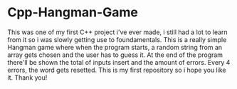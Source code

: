 # Cpp-Hangman-Game
This was one of my first C++ project i've ever made, i still had a lot to learn from it so i was slowly getting use to foundamentals.
This is a really simple Hangman game where when the program starts, a random string from an array gets chosen and the user has to guess it.
At the end of the program there'll be shown the total of inputs insert and the amount of errors. Every 4 errors, the word gets resetted.
This is my first repository so i hope you like it. Thank you!
